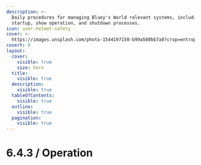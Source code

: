 ```yaml
---
description: >-
  Daily procedures for managing Bluey's World relevant systems, including
  startup, show operation, and shutdown processes.
icon: user-helmet-safety
cover: >-
  https://images.unsplash.com/photo-1544197150-b99a580bb7a8?crop=entropy&cs=srgb&fm=jpg&ixid=M3wxOTcwMjR8MHwxfHNlYXJjaHwxfHxldGhlcm5ldHxlbnwwfHx8fDE3NDY3NjMxNzJ8MA&ixlib=rb-4.1.0&q=85
coverY: 0
layout:
  cover:
    visible: true
    size: hero
  title:
    visible: true
  description:
    visible: true
  tableOfContents:
    visible: true
  outline:
    visible: true
  pagination:
    visible: true
---
```


# 6.4.3 / Operation

